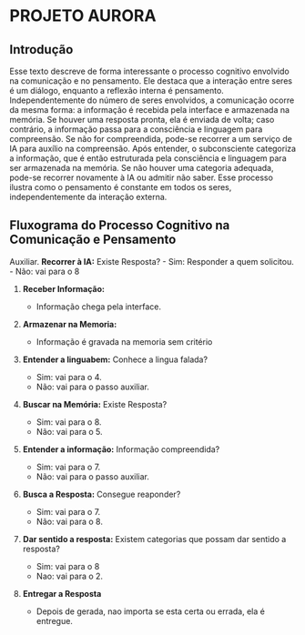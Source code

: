 # PROJETO AURORA

## Introdução

Esse texto descreve de forma interessante o processo cognitivo envolvido na comunicação e no pensamento. Ele destaca que a interação entre seres é um diálogo, enquanto a reflexão interna é pensamento. Independentemente do número de seres envolvidos, a comunicação ocorre da mesma forma: a informação é recebida pela interface e armazenada na memória. Se houver uma resposta pronta, ela é enviada de volta; caso contrário, a informação passa para a consciência e linguagem para compreensão. Se não for compreendida, pode-se recorrer a um serviço de IA para auxílio na compreensão. Após entender, o subconsciente categoriza a informação, que é então estruturada pela consciência e linguagem para ser armazenada na memória. Se não houver uma categoria adequada, pode-se recorrer novamente à IA ou admitir não saber. Esse processo ilustra como o pensamento é constante em todos os seres, independentemente da interação externa.

## Fluxograma do Processo Cognitivo na Comunicação e Pensamento

Auxiliar. **Recorrer à IA:**
    Existe Resposta?
    - Sim: Responder a quem solicitou.
    - Não: vai para o 8

1. **Receber Informação:**
   - Informação chega pela interface.

2. **Armazenar na Memoria:**
   - Informação é gravada na memoria sem critério

3. **Entender a linguabem:**
   Conhece a lingua falada?
    - Sim: vai para o 4.
    - Não: vai para o passo auxiliar.

4. **Buscar na Memória:**
     Existe Resposta?
     - Sim: vai para o 8.
     - Não: vai para o 5.

5. **Entender a informação:**
   Informação compreendida?
    - Sim: vai para o 7.
    - Não: vai para o passo auxiliar.

6. **Busca a Resposta:**
   Consegue reaponder?
    - Sim: vai para o 7.
    - Não: vai para o 8.

7. **Dar sentido a resposta:**
   Existem categorias que possam dar sentido a resposta?
    - Sim: vai para o 8
    - Nao: vai para o 2.

8. **Entregar a Resposta**
    - Depois de gerada, nao importa se esta certa ou errada, ela é entregue.